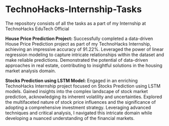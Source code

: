 # TechnoHacks-Internship-Tasks
The repository consists of all the tasks as a part of my Internship at TechnoHacks EduTech Official

**House Price Prediction Project:**
Successfully completed a data-driven House Price Prediction project as part of my TechnoHacks Internship, achieving an impressive accuracy of 91.22%. Leveraged the power of linear regression modeling to capture intricate relationships within the dataset and make reliable predictions. Demonstrated the potential of data-driven approaches in real estate, contributing to insightful solutions in the housing market analysis domain.

**Stocks Prediction using LSTM Model:**
Engaged in an enriching TechnoHacks Internship project focused on Stocks Prediction using LSTM models. Gained insights into the complex landscape of stock market prediction, acknowledging its inherent volatility and uncertainties. Explored the multifaceted nature of stock price influences and the significance of adopting a comprehensive investment strategy. Leveraging advanced techniques and critical analysis, I navigated this intricate domain while developing a nuanced understanding of the financial markets.
